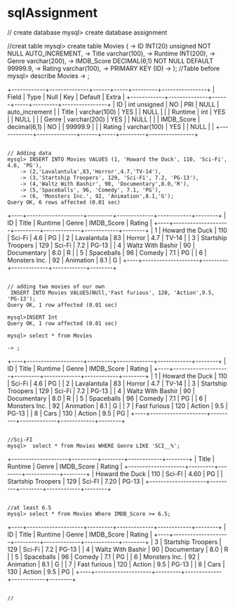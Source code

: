 # sqlAssignment

// create database
mysql> create database assignment

//creat table
mysql> create table Movies (
    -> ID INT(20) unsigned NOT NULL AUTO_INCREMENT,
    -> Title varchar(100),
    -> Runtime INT(200),
    -> Genre varchar(200),
    -> IMDB_Score DECIMAL(6,1) NOT NULL DEFAULT 99999.9,
    -> Rating varchar(100),
    -> PRIMARY KEY (ID)
    -> );
    //Table before
    mysql> describe Movies
    -> ;
    
+------------+--------------+------+-----+---------+----------------+
| Field      | Type         | Null | Key | Default | Extra          |
+------------+--------------+------+-----+---------+----------------+
| ID         | int unsigned | NO   | PRI | NULL    | auto_increment |
| Title      | varchar(100) | YES  |     | NULL    |                |
| Runtime    | int          | YES  |     | NULL    |                |
| Genre      | varchar(200) | YES  |     | NULL    |                |
| IMDB_Score | decimal(6,1) | NO   |     | 99999.9 |                |
| Rating     | varchar(100) | YES  |     | NULL    |                |
+------------+--------------+------+-----+---------+----------------+
```

// Adding data
mysql> INSERT INTO Movies VALUES (1, 'Howard the Duck', 110, 'Sci-Fi', 4.6, 'PG'),
    -> (2,'Lavalantula',83,'Horror',4.7,'TV-14'),
    -> (3,'Startship Troopers', 129, 'Sci-Fi', 7.2, 'PG-13'),
    -> (4,'Waltz With Bashir', 90, 'Documentary',8.0,'R'),
    -> (5,'Spaceballs', 96, 'Comedy', 7.1, 'PG'),
    -> (6, 'Monsters Inc.', 92, 'Animation',8.1,'G');
Query OK, 6 rows affected (0.01 sec)

```
+----+--------------------+---------+-------------+------------+--------+
| ID | Title              | Runtime | Genre       | IMDB_Score | Rating |
+----+--------------------+---------+-------------+------------+--------+
|  1 | Howard the Duck    |     110 | Sci-Fi      |        4.6 | PG     |
|  2 | Lavalantula        |      83 | Horror      |        4.7 | TV-14  |
|  3 | Startship Troopers |     129 | Sci-Fi      |        7.2 | PG-13  |
|  4 | Waltz With Bashir  |      90 | Documentary |        8.0 | R      |
|  5 | Spaceballs         |      96 | Comedy      |        7.1 | PG     |
|  6 | Monsters Inc.      |      92 | Animation   |        8.1 | G      |
+----+--------------------+---------+-------------+------------+--------+
```

// adding two movies of our own
 INSERT INTO Movies VALUES(NUll,'Fast furious', 120, 'Action',9.5, 'PG-13');
Query OK, 1 row affected (0.01 sec)

mysql>INSERT Int
Query OK, 1 row affected (0.01 sec)

mysql> select * from Movies
```
    -> ;
+----+--------------------+---------+-------------+------------+--------+
| ID | Title              | Runtime | Genre       | IMDB_Score | Rating |
+----+--------------------+---------+-------------+------------+--------+
|  1 | Howard the Duck    |     110 | Sci-Fi      |        4.6 | PG     |
|  2 | Lavalantula        |      83 | Horror      |        4.7 | TV-14  |
|  3 | Startship Troopers |     129 | Sci-Fi      |        7.2 | PG-13  |
|  4 | Waltz With Bashir  |      90 | Documentary |        8.0 | R      |
|  5 | Spaceballs         |      96 | Comedy      |        7.1 | PG     |
|  6 | Monsters Inc.      |      92 | Animation   |        8.1 | G      |
|  7 | Fast furious       |     120 | Action      |        9.5 | PG-13  |
|  8 | Cars               |     130 | Action      |        9.5 | PG     |
+----+--------------------+---------+-------------+------------+--------+
```

//Sci-FI
mysql>  select * from Movies WHERE Genre LIKE 'SCI__%';
```
+--------------------+---------+--------+------------+--------+
| Title              | Runtime | Genre  | IMDB_Score | Rating |
+--------------------+---------+--------+------------+--------+
| Howard the Duck    |     110 | Sci-FI |       4.60 | PG     |
| Startship Troopers |     129 | Sci-FI |       7.20 | PG-13  |
+--------------------+---------+--------+------------+--------+
```

//at least 6.5
mysql> select * from Movies Where IMDB_Score >= 6.5;
```

+----+--------------------+---------+-------------+------------+--------+
| ID | Title              | Runtime | Genre       | IMDB_Score | Rating |
+----+--------------------+---------+-------------+------------+--------+
|  3 | Startship Troopers |     129 | Sci-Fi      |        7.2 | PG-13  |
|  4 | Waltz With Bashir  |      90 | Documentary |        8.0 | R      |
|  5 | Spaceballs         |      96 | Comedy      |        7.1 | PG     |
|  6 | Monsters Inc.      |      92 | Animation   |        8.1 | G      |
|  7 | Fast furious       |     120 | Action      |        9.5 | PG-13  |
|  8 | Cars               |     130 | Action      |        9.5 | PG     |
+----+--------------------+---------+-------------+------------+--------+
```

//
